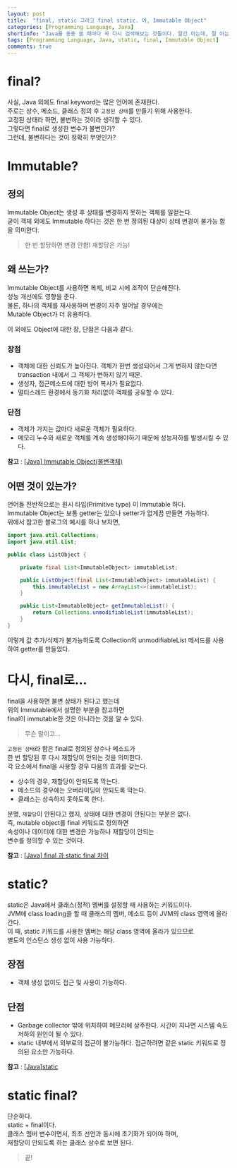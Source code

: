 ```yaml
---
layout: post
title:  "final, static 그리고 final static. 아, Immutable Object"
categories: [Programming Language, Java]
shortinfo: "Java를 종종 쓸 때마다 꼭 다시 검색해보는 것들이다. 알긴 아는데, 잘 아는게 아닌듯 해서 정리해본다. 하나 더, 불변 객체도."
tags: [Programming Language, Java, static, final, Immutable Object]
comments: true
---
```


# final?

사실, Java 외에도 final keyword는 많은 언어에 존재한다.   
주로는 상수, 메소드, 클래스 정의 후 `고정된 상태`를 만들기 위해 사용한다.   
고정된 상태라 하면, 불변하는 것이라 생각할 수 있다.   
그렇다면 final로 생성한 변수가 불변인가?   
그런데, 불변하다는 것이 정확히 무엇인가?   

# Immutable?

## 정의

Immutable Object는 생성 후 상태를 변경하지 못하는 객체를 일컫는다.   
굳이 객체 외에도 Immutable 하다는 것은 한 번 정의된 대상이 상태 변경이 불가능 함을 의미한다.   

> 한 번 할당하면 변경 안함!
> 재할당은 가능!

## 왜 쓰는가?

Immutable Object를 사용하면 복제, 비교 시에 조작이 단순해진다.   
성능 개선에도 영향을 준다.   
물론, 하나의 객체를 재사용하며 변경이 자주 일어날 경우에는   
Mutable Object가 더 유용하다.   

이 외에도 Object에 대한 장, 단점은 다음과 같다.   

### 장점

- 객체에 대한 신뢰도가 높아진다. 객체가 한번 생성되어서 그게 변하지 않는다면 transaction 내에서 그 객체가 변하지 않기 때문.
- 생성자, 접근메소드에 대한 방어 복사가 필요없다.
- 멀티스레드 환경에서 동기화 처리없이 객체를 공유할 수 있다. 

### 단점

- 객체가 가지는 값마다 새로운 객체가 필요하다.
- 메모리 누수와 새로운 객체를 계속 생성해야하기 때문에 성능저하를 발생시킬 수 있다.

**참고** : [[Java] Immutable Object(불변객체)](https://velog.io/@conatuseus/Java-Immutable-Object%EB%B6%88%EB%B3%80%EA%B0%9D%EC%B2%B4)

## 어떤 것이 있는가?

언어들 전반적으로는 원시 타입(Primitive type) 이 Immutable 하다.   
Immutable Object는 보통 getter는 있으나 setter가 없게끔 만들면 가능하다.   
위에서 참고한 블로그의 예시를 하나 보자면,

```java
import java.util.Collections;
import java.util.List;

public class ListObject {

    private final List<ImmutableObject> immutableList;

    public ListObject(final List<ImmutableObject> immutableList) {
        this.immutableList = new ArrayList<>(immutableList);
    }

    public List<ImmutableObject> getImmutableList() {
        return Collections.unmodifiableList(immutableList);
    }
}
```

이렇게 값 추가/삭제가 불가능하도록 Collection의 unmodifiableList 메서드를 사용하여 getter를 만들었다.   

# 다시, final로...

final을 사용하면 불변 상태가 된다고 했는데   
위의 Immutable에서 설명한 부분을 참고하면   
final이 immutable한 것은 아니라는 것을 알 수 있다.   

> 무슨 말이고...

`고정된 상태`라 함은 final로 정의된 상수나 메소드가   
한 번 할당된 후 다시 재할당이 안되는 것을 의미한다.   
각 요소에서 final을 사용할 경우 다음의 효과를 갖는다.   
- 상수의 경우, 재할당이 안되도록 막는다.   
- 메소드의 경우에는 오버라이딩이 안되도록 막는다.   
- 클래스는 상속하지 못하도록 한다.   

분명, `재할당`이 안된다고 했지, 상태에 대한 변경이 안된다는 부분은 없다.   
즉, mutable object를 final 키워드로 정의하면   
속성이나 데이터에 대한 변경은 가능하나 재할당이 안되는   
변수를 정의할 수 있는 것이다.   

**참고** : [[Java] final 과 static final 차이](https://m.blog.naver.com/PostView.nhn?blogId=goddlaek&logNo=220889229659&proxyReferer=https:%2F%2Fwww.google.com%2F)

# static?

static은 Java에서 클래스(정적) 멤버를 설정할 때 사용하는 키워드이다.   
JVM에 class loading을 할 때 클래스의 멤버, 메소드 등이 JVM의 class 영역에 올라간다.   
이 때, static 키워드를 사용한 멤버는 해당 class 영역에 올라가 있으므로   
별도의 인스턴스 생성 없이 사용 가능하다.   

## 장점

- 객체 생성 없이도 접근 및 사용이 가능하다.   

## 단점

- Garbage collector 밖에 위치하여 메모리에 상주한다. 시간이 지나면 시스템 속도 저하의 원인이 될 수 있다.
- static 내부에서 외부로의 접근이 불가능하다. 접근하려면 같은 static 키워드로 정의된 요소만 가능하다.

**참고** : [[Java]static](https://blog.naver.com/goddlaek/220888359923)

# static final?

단순하다.   
static + final이다.   
클래스 멤버 변수이면서, 최초 선언과 동시에 초기화가 되어야 하며,   
재할당이 안되도록 하는 클래스 상수로 보면 된다.   

> 끝!